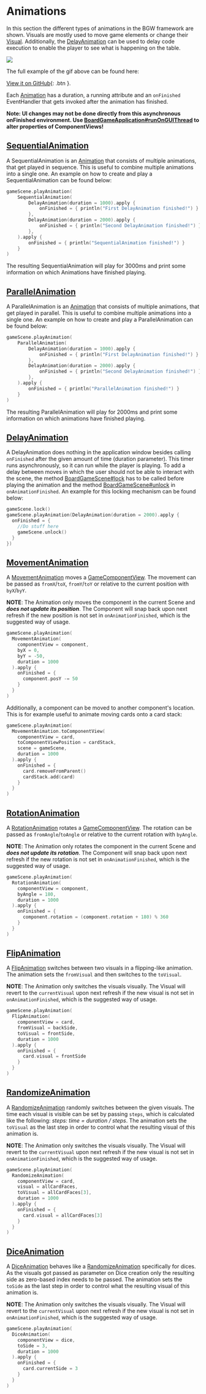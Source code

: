 [AnimationKDoc]: ../../bgw-gui-kdoc/bgw-gui/tools.aqua.bgw.animation/-animation/
[MovementAnimationKDoc]: ../../bgw-gui-kdoc/bgw-gui/tools.aqua.bgw.animation/-movement-animation/
[RotationAnimationKDoc]: ../../bgw-gui-kdoc/bgw-gui/tools.aqua.bgw.animation/-rotation-animation/
[FlipAnimationKDoc]: ../../bgw-gui-kdoc/bgw-gui/tools.aqua.bgw.animation/-flip-animation/
[RandomizeAnimationKDoc]: ../../bgw-gui-kdoc/bgw-gui/tools.aqua.bgw.animation/-randomize-animation/
[DiceAnimationKDoc]: ../../bgw-gui-kdoc/bgw-gui/tools.aqua.bgw.animation/-dice-animation/
[DelayAnimationKDoc]: ../../bgw-gui-kdoc/bgw-gui/tools.aqua.bgw.animation/-delay-animation/
[SequentialKDoc]: ../../bgw-gui-kdoc/bgw-gui/tools.aqua.bgw.animation/-sequential-animation/
[ParallelKDoc]: ../../bgw-gui-kdoc/bgw-gui/tools.aqua.bgw.animation/-parallel-animation/

[GameComponentViewKDoc]: ../../bgw-gui-kdoc/bgw-gui/tools.aqua.bgw.components.gamecomponentviews/-game-component-view/
[lockKDoc]: ../../bgw-gui-kdoc/bgw-gui/tools.aqua.bgw.core/-board-game-scene/lock.html
[unlockKDoc]: ../../bgw-gui-kdoc/bgw-gui/tools.aqua.bgw.core/-board-game-scene/unlock.html
[runOnGUIThreadKDoc]: ../../bgw-gui-kdoc/bgw-gui/tools.aqua.bgw.core/-board-game-application/-companion/run-on-g-u-i-thread.html

[VisualDoc]: ../visual/visual.md
[DelayAnimationDoc]: ../../concepts/animations/Animations.md#delayanimation

# Animations

In this section the different types of animations in the BGW framework are shown. Visuals are mostly used
to move game elements or change their [Visual][VisualDoc].
Additionally, the [DelayAnimation][DelayAnimationDoc]
can be used to delay code execution to enable the player to see what is happening on
the table.

![](animations.gif)

The full example of the gif above can be found here:

[View it on GitHub](https://github.com/tudo-aqua/bgw/tree/main/bgw-examples/bgw-docs-examples/src/main/kotlin/examples/concepts/animation/AnimationExample.kt){:
.btn }.

Each [Animation][AnimationKDoc] has a
duration, a running attribute and an ``onFinished`` EventHandler that gets invoked after the animation has finished.

**Note: UI changes may not be done directly from this asynchronous onFinished environment. Use [BoardGameApplication#runOnGUIThread][runOnGUIThreadKDoc] to alter properties of ComponentViews!**

## [SequentialAnimation][SequentialKDoc]

A SequentialAnimation is an [Animation][AnimationKDoc] that consists of multiple animations, that get played in sequence. 
This is useful to combine multiple animations into a single one. 
An example on how to create and play a SequentialAnimation can be found below:

````kotlin
gameScene.playAnimation(
    SequentialAnimation(
        DelayAnimation(duration = 1000).apply { 
            onFinished = { println("First DelayAnimation finished!") }
        },
        DelayAnimation(duration = 2000).apply { 
            onFinished = { println("Second DelayAnimation finished!") }
        },
    ).apply { 
        onFinished = { println("SequentialAnimation finished!") }
    }
)
````

The resulting SequentialAnimation will play for 3000ms and print some information on which Animations have finished playing.

## [ParallelAnimation][ParallelKDoc]

A ParallelAnimation is an [Animation][AnimationKDoc] that consists of multiple animations, that get played in parallel.
This is useful to combine multiple animations into a single one.
An example on how to create and play a ParallelAnimation can be found below:

````kotlin
gameScene.playAnimation(
    ParallelAnimation(
        DelayAnimation(duration = 1000).apply { 
            onFinished = { println("First DelayAnimation finished!") }
        },
        DelayAnimation(duration = 2000).apply { 
            onFinished = { println("Second DelayAnimation finished!") }
        },
    ).apply { 
        onFinished = { println("ParallelAnimation finished!") }
    }
)
````

The resulting ParallelAnimation will play for 2000ms and print some information on which animations have finished playing.

## [DelayAnimation][DelayAnimationKDoc]

A DelayAnimation does nothing in the application window besides calling ``onFinished`` after the given amount of time 
(duration parameter). This timer runs asynchronously, so it can run while the player is playing. To add a delay between
moves in which the user should not be able to interact with the scene, the method [BoardGameScene#lock][lockKDoc]
has to be called before playing the animation and the method [BoardGameScene#unlock][unlockKDoc]
in ``onAnimationFinished``.
An example for this locking mechanism can be found below:

````kotlin
gameScene.lock()
gameScene.playAnimation(DelayAnimation(duration = 2000).apply {
  onFinished = {
    //Do stuff here
    gameScene.unlock()
  }
})
````

## [MovementAnimation][MovementAnimationKDoc]
A [MovementAnimation][MovementAnimationKDoc] moves a [GameComponentView][GameComponentViewKDoc].
The movement can be passed as ``fromX``/``toX``, ``fromY``/``toY`` or relative to the current position with ``byX``/``byY``.

**NOTE**: The Animation only moves the component in the current Scene and ***does not update its position***. The 
Component
will snap back upon next refresh if the new position is not set in ``onAnimationFinished``, which is the suggested way of
usage.

````kotlin
gameScene.playAnimation(
  MovementAnimation(
    componentView = component,
    byX = 0,
    byY = -50,
    duration = 1000
  ).apply { 
    onFinished = {
      component.posY -= 50
    }
  }
)
````

Additionally, a component can be moved to another component's location. This is for example useful to animate moving 
cards onto a card stack:

````kotlin
gameScene.playAnimation(
  MovementAnimation.toComponentView(
    componentView = card,
    toComponentViewPosition = cardStack,
    scene = gameScene,
    duration = 1000
  ).apply { 
    onFinished = {
      card.removeFromParent()
      cardStack.add(card)
    }
  }
)
````

## [RotationAnimation][RotationAnimationKDoc]
A [RotationAnimation][RotationAnimationKDoc] rotates a [GameComponentView][GameComponentViewKDoc].
The rotation can be passed as ``fromAngle``/``toAngle`` or relative to the current rotation with ``byAngle``.

**NOTE**: The Animation only rotates the component in the current Scene and ***does not update its rotation***. The 
Component
will snap back upon next refresh if the new rotation is not set in ``onAnimationFinished``, which is the suggested 
way of
usage.

````kotlin
gameScene.playAnimation(
  RotationAnimation(
    componentView = component,
    byAngle = 180,
    duration = 1000
  ).apply { 
    onFinished = {
      component.rotation = (component.rotation + 180) % 360
    }
  }
)
````

## [FlipAnimation][FlipAnimationKDoc]
A [FlipAnimation][FlipAnimationKDoc] switches between two visuals in a flipping-like animation. The animation sets the 
``fromVisual`` and then switches to the ``toVisual``.

**NOTE**: The Animation only switches the visuals visually. The Visual will revert to the ``currentVisual`` upon next
refresh if the new visual is not set in ``onAnimationFinished``, which is the suggested way of usage.

````kotlin
gameScene.playAnimation(
  FlipAnimation(
    componentView = card,
    fromVisual = backSide,
    toVisual = frontSide,
    duration = 1000
  ).apply { 
    onFinished = {
      card.visual = frontSide
    }
  }
)
````

## [RandomizeAnimation][RandomizeAnimationKDoc]
A [RandomizeAnimation][RandomizeAnimationKDoc] randomly switches between the given visuals. The time each visual is visible can be set by
passing ``steps``, which is calculated like the following: *steps: time = duration / steps*. The animation sets the 
``toVisual`` as the last step in order to control what the resulting visual of this animation is.

**NOTE**: The Animation only switches the visuals visually. The Visual will revert to the ``currentVisual`` upon next
refresh if the new visual is not set in ``onAnimationFinished``, which is the suggested way of usage.

````kotlin
gameScene.playAnimation(
  RandomizeAnimation(
    componentView = card,
    visual = allCardFaces,
    toVisual = allCardFaces[3],
    duration = 1000
  ).apply { 
    onFinished = {
      card.visual = allCardFaces[3]
    }
  }
)
````
## [DiceAnimation][DiceAnimationKDoc]
A [DiceAnimation][DiceAnimationKDoc] behaves like a [RandomizeAnimation][RandomizeAnimationKDoc] specifically for
dices. As the visuals got passed as parameter on Dice creation only the resulting side as zero-based index needs to be
passed. The animation sets the ``toSide`` as the last step in order to control what the resulting visual of this
animation is.

**NOTE**: The Animation only switches the visuals visually. The Visual will revert to the ``currentVisual`` upon next
refresh if the new visual is not set in ``onAnimationFinished``, which is the suggested way of usage.

````kotlin
gameScene.playAnimation(
  DiceAnimation(
    componentView = dice,
    toSide = 3,
    duration = 1000
  ).apply { 
    onFinished = {
      card.currentSide = 3
    }
  }
)
````
